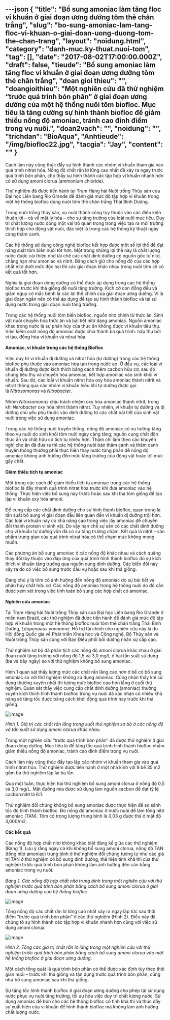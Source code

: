 ---json
{
    "title": "Bổ sung amoniac làm tăng floc vi khuẩn ở giai đoạn ương dưỡng tôm thẻ chân trắng",
    "slug": "bo-sung-amoniac-lam-tang-floc-vi-khuan-o-giai-doan-uong-duong-tom-the-chan-trang",
    "layout": "noidung.html",
    "category": "danh-muc.ky-thuat.nuoi-tom",
    "tag": [],
    "date": "2017-08-02T17:00:00.000Z",
    "draft": false,
    "tieude": "Bổ sung amoniac làm tăng floc vi khuẩn ở giai đoạn ương dưỡng tôm thẻ chân trắng",
    "doan gioi thieu": "",
    "doangioithieu": "Một nghiên cứu đã thử nghiệm “trước quá trình bón phân” ở giai đoạn ương dưỡng của một hệ thống nuôi tôm biofloc. Mục tiêu là tăng cường sự hình thành biofloc để giảm thiểu nồng độ amoniac, tránh cao đỉnh điểm trong vụ nuôi.",
    "doan2vach": "",
    "noidung": "",
    "trichdan": "BioAqua",
    "Anhtieude": "/img/biofloc22.jpg",
    "tacgia": "Jay",
    "__content__": ""
}
---
<p><span style="font-size:14px">C&aacute;ch l&agrave;m n&agrave;y cũng th&uacute;c đẩy sự h&igrave;nh th&agrave;nh c&aacute;c nh&oacute;m vi khuẩn tham gia v&agrave;o qu&aacute; tr&igrave;nh nitrat h&oacute;a. Nồng độ chất rắn lơ lửng cao nhất đ&atilde; xảy ra ngay trước qu&aacute; tr&igrave;nh b&oacute;n ph&acirc;n, cho thấy sự h&igrave;nh th&agrave;nh c&aacute;c tập hợp vi khuẩn nhanh hơn c&oacute; sử dụng amoni clorua (ammonium chloride).</span></p>

<p><span style="font-size:14px">Thử nghiệm đ&atilde; được tiến h&agrave;nh tại Trạm H&agrave;ng hải Nu&ocirc;i trồng Thủy sản của Đại học Li&ecirc;n bang Rio Grande để đ&aacute;nh gi&aacute; mức độ tập hợp vi khuẩn trong một hệ thống biofloc d&ugrave;ng nu&ocirc;i t&ocirc;m thẻ ch&acirc;n trắng Th&aacute;i B&igrave;nh Dương.<br />
<br />
Trong nu&ocirc;i trồng thủy sản, vụ nu&ocirc;i th&agrave;nh c&ocirc;ng t&ugrave;y thuộc v&agrave;o c&aacute;c điều kiện thuận lợi &ndash; cả về mặt l&yacute; h&oacute;a &ndash; cho sự tăng trưởng của lo&agrave;i nu&ocirc;i mục ti&ecirc;u. Duy tr&igrave; chất lượng nước đ&oacute;ng một vai tr&ograve; quan trọng trong việc tạo ra m&ocirc;i trường th&iacute;ch hợp cho động vật nu&ocirc;i, đặc biệt l&agrave; trong c&aacute;c hệ thống kỹ thuật ng&agrave;y c&agrave;ng th&acirc;m canh.<br />
<br />
C&aacute;c hệ thống sử dụng c&ocirc;ng nghệ biofloc kết hợp được một số lợi thế để đạt năng suất t&ocirc;m biển nu&ocirc;i tốt hơn. Một trong những lợi thế n&agrave;y l&agrave; chất lượng nước được cải thiện nhờ t&aacute;i chế c&aacute;c chất dinh dưỡng c&oacute; nguồn gốc từ nitơ, chẳng hạn như amoniac v&agrave; nitrit. Bằng c&aacute;ch giữ cho nồng độ của c&aacute;c hợp chất nitơ dưới mức độc hại th&igrave; c&aacute;c giai đoạn kh&aacute;c nhau trong nu&ocirc;i t&ocirc;m sẽ c&oacute; kết quả tốt hơn.<br />
<br />
Nghĩa l&agrave; giai đoạn ương dưỡng c&oacute; thể được &aacute;p dụng trong c&aacute;c hệ thống biofloc trước khi thả giống để nu&ocirc;i tăng trưởng. K&iacute;ch cỡ con đồng đều v&agrave; giảm nguy cơ mắc bệnh l&agrave; c&aacute;c lợi thế ch&iacute;nh của giai đoạn ương dưỡng. V&igrave; l&agrave; giai đoạn ngắn n&ecirc;n c&oacute; thể &aacute;p dụng để tạo sự h&igrave;nh th&agrave;nh biofloc v&agrave; t&aacute;i sử dụng nước trong giai đoạn nu&ocirc;i tăng trưởng.<br />
<br />
Trong c&aacute;c hệ thống nu&ocirc;i t&ocirc;m biển biofloc, nguồn nitơ ch&iacute;nh từ thức ăn. Sinh vật nu&ocirc;i chuyển h&oacute;a thức ăn v&agrave; b&agrave;i tiết nitơ dạng amoniac. Nguồn amoniac kh&aacute;c trong nước l&agrave; sự ph&acirc;n hủy của thức ăn kh&ocirc;ng được vi khuẩn ti&ecirc;u thụ. Việc kiểm so&aacute;t nồng độ amoniac được chia th&agrave;nh ba qu&aacute; tr&igrave;nh: hấp thụ bởi vi tảo, đồng h&oacute;a vi khuẩn v&agrave; nitrat h&oacute;a.<br />
<br />
<strong>Amoniac, vi khuẩn trong c&aacute;c hệ thống Biofloc</strong><br />
<br />
Việc duy tr&igrave; vi khuẩn dị dưỡng v&agrave; nitrat h&oacute;a (tự dưỡng) trong c&aacute;c hệ thống biofloc phụ thuộc v&agrave;o amoniac h&ograve;a tan trong nước ao. Ở đầu vụ, c&aacute;c lo&agrave;i vi khuẩn dị dưỡng được k&iacute;ch th&iacute;ch bằng c&aacute;ch th&ecirc;m cacbon hữu cơ, sau đ&oacute; ch&uacute;ng ti&ecirc;u thụ v&agrave; chuyển h&oacute;a amoniac, kết hợp amoniac v&agrave;o sinh khối vi khuẩn. Sau đ&oacute;, c&aacute;c lo&agrave;i vi khuẩn nitrat h&oacute;a oxy h&oacute;a amoniac th&agrave;nh nitrit v&agrave; nitrat th&ocirc;ng qua c&aacute;c nh&oacute;m vi khuẩn hiếu kh&iacute; tự dưỡng được gọi l&agrave;&nbsp;<em>Nitrosomonas</em>&nbsp;v&agrave;&nbsp;<em>Nitrobacter</em>.<br />
<br />
Nh&oacute;m&nbsp;<em>Nitrosomonas&nbsp;</em>chịu tr&aacute;ch nhiệm oxy h&oacute;a amoniac th&agrave;nh nitrit, trong khi&nbsp;<em>Nitrobacter&nbsp;</em>oxy h&oacute;a nitrit th&agrave;nh nitrat. Tuy nhi&ecirc;n, vi khuẩn tự dưỡng v&agrave; dị dưỡng chủ yếu phụ thuộc v&agrave;o dinh dưỡng từ c&aacute;c chất b&agrave;i tiết của sinh vật nu&ocirc;i trong việc sử dụng amoniac.<br />
<br />
Trong c&aacute;c hệ thống nu&ocirc;i truyền thống, nồng độ amoniac c&oacute; xu hướng tăng theo vụ nu&ocirc;i do sinh khối t&ocirc;m nu&ocirc;i ng&agrave;y c&agrave;ng tăng, nguồn cung chất độn thức ăn v&agrave; chất hữu cơ t&iacute;ch tụ nhiều hơn. Thậm ch&iacute; l&agrave;m theo c&aacute;c khuyến nghị cho ăn đ&atilde; đưa ra th&igrave; c&aacute;c hệ thống nu&ocirc;i b&aacute;n th&acirc;m canh v&agrave; th&acirc;m canh truyền thống thường phải thực hiện thay nước từng phần để nồng độ amoniac kh&ocirc;ng ảnh hưởng đến mức tăng trưởng của động vật hoặc tới mức g&acirc;y chết.<br />
<br />
<strong>Giảm thiểu t&iacute;ch tụ amoniac</strong><br />
<br />
Một trong c&aacute;c c&aacute;ch để giảm thiểu t&iacute;ch tụ amoniac trong c&aacute;c hệ thống biofloc l&agrave; đẩy nhanh qu&aacute; tr&igrave;nh nitrat h&oacute;a trước khi đưa amoniac v&agrave;o hệ thống. Thực hiện việc bổ sung n&agrave;y trước hoặc sau khi thả t&ocirc;m giống để tạo lập vi khuẩn oxy h&oacute;a amoni.<br />
<br />
Để cung cấp c&aacute;c chất dinh dưỡng cho sự h&igrave;nh th&agrave;nh biofloc, quan trọng l&agrave; tần suất bổ sung v&igrave; giai đoạn đầu li&ecirc;n quan đến vi khuẩn dị dưỡng trội hơn. C&aacute;c lo&agrave;i vi khuẩn n&agrave;y c&oacute; khả năng cao trong việc lấy amoniac để chuyển đổi th&agrave;nh protein vi sinh vật. Do vậy hạn chế sự sẵn c&oacute; c&aacute;c chất dinh dưỡng cho vi khuẩn tự dưỡng vốn đ&atilde; c&oacute; sự tăng trưởng chậm. Kết quả l&agrave; nitrit &ndash; sản phẩm trung gian của qu&aacute; tr&igrave;nh nitrat h&oacute;a c&oacute; thể chạm mức kh&ocirc;ng mong muốn.<br />
<br />
C&aacute;c phương &aacute;n bổ sung amoniac ở c&aacute;c nồng độ kh&aacute;c nhau v&agrave; c&aacute;ch qu&atilde;ng thay đổi t&ugrave;y thuộc v&agrave;o đ&aacute;p ứng của qu&aacute; tr&igrave;nh h&igrave;nh th&agrave;nh biofloc do sự k&iacute;ch th&iacute;ch vi khuẩn tăng trưởng qua nguồn cung dinh dưỡng. C&aacute;c biến đổi n&agrave;y xảy ra do c&oacute; việc bổ sung trước đầu vụ hoặc sau khi thả giống.<br />
<br />
Đ&aacute;ng ch&uacute; &yacute; l&agrave; t&ocirc;m c&oacute; ảnh hưởng đến nồng độ amoniac do sự b&agrave;i tiết v&agrave; ph&acirc;n hủy chất hữu cơ. C&aacute;c nồng độ amoniac trong hệ thống nu&ocirc;i do đ&oacute; cần được xem x&eacute;t trong việc t&iacute;nh to&aacute;n bổ sung c&aacute;c hợp chất c&oacute; amoniac.<br />
<br />
<strong>Nghi&ecirc;n cứu amoniac</strong><br />
<br />
Tại Trạm H&agrave;ng hải Nu&ocirc;i trồng Thủy sản của Đại học Li&ecirc;n bang Rio Grande ở miền nam Brazil, c&aacute;c thử nghiệm đ&atilde; được tiến h&agrave;nh để đ&aacute;nh gi&aacute; mức độ tập hợp vi khuẩn trong một hệ thống biofloc nu&ocirc;i t&ocirc;m thẻ ch&acirc;n trắng Th&aacute;i B&igrave;nh Dương,&nbsp;<em>Litopenaeus vannamei</em>. Hỗ trợ t&agrave;i ch&iacute;nh cho nghi&ecirc;n cứu n&agrave;y l&agrave; do Hội đồng Quốc gia về Ph&aacute;t triển Khoa học v&agrave; C&ocirc;ng nghệ, Bộ Thủy sản v&agrave; Nu&ocirc;i trồng Thủy sản c&ugrave;ng với Ban Điều phối bồi dưỡng nh&acirc;n sự cấp cao.<br />
<br />
Thử nghiệm sơ bộ đ&atilde; ph&acirc;n t&iacute;ch c&aacute;c nồng độ amoni clorua kh&aacute;c nhau ở giai đoạn nu&ocirc;i tăng trưởng với nồng độ 1,5 v&agrave; 3,0 mg/L ở hai tần suất sử dụng (ba v&agrave; bảy ng&agrave;y) so với thử nghiệm kh&ocirc;ng bổ sung amoniac.<br />
<br />
H&igrave;nh 1 quan s&aacute;t thấy lượng mức c&aacute;c chất rắn lắng cao hơn ở bể c&oacute; bổ sung amoniac so với thử nghiệm kh&ocirc;ng sử dụng amoniac. Cũng nhận thấy khi sử dụng thường xuy&ecirc;n nhất th&igrave; lượng mức biofloc cao hơn lắng ở cuối thử nghiệm. Quan s&aacute;t thấy việc cung cấp chất dinh dưỡng (amoniac) thường xuy&ecirc;n k&iacute;ch th&iacute;ch h&igrave;nh th&agrave;nh biofloc trong vụ nu&ocirc;i đ&atilde; x&aacute;c nhận c&oacute; nhiều khả năng sẽ tăng tốc được bằng c&aacute;ch khởi động qu&aacute; tr&igrave;nh n&agrave;y trước khi thả giống.</span></p>

<p><span style="font-size:14px"><img alt="image" src="http://68.media.tumblr.com/8681ee04f0a08905291a8f5744c6df93/tumblr_inline_nt9r9a6hbP1txo3bl_1280.jpg" /></span></p>

<p><span style="font-size:14px"><em>H&igrave;nh 1. Gi&aacute; trị c&aacute;c chất rắn lắng trong suốt thử nghiệm sơ bộ ở c&aacute;c nồng độ v&agrave; tần suất sử dụng amoni clorua kh&aacute;c nhau.</em><br />
<br />
Trong một nghi&ecirc;n cứu &ldquo;trước qu&aacute; tr&igrave;nh b&oacute;n ph&acirc;n&rdquo; đ&atilde; được thử nghiệm ở giai đoạn ương dưỡng. Mục ti&ecirc;u l&agrave; để tăng tốc qu&aacute; tr&igrave;nh h&igrave;nh th&agrave;nh biofloc nhằm giảm thiểu nồng độ amoniac, tr&aacute;nh cao đỉnh điểm trong vụ nu&ocirc;i.<br />
<br />
C&aacute;ch l&agrave;m n&agrave;y cũng th&uacute;c đẩy tạo lập c&aacute;c nh&oacute;m vi khuẩn tham gia v&agrave;o qu&aacute; tr&igrave;nh nitrat h&oacute;a. Thử nghiệm được tiến h&agrave;nh ở một nh&agrave; k&iacute;nh với 9 bể 35 m2 gồm ba thử nghiệm lập lại ba lần.<br />
<br />
Qua một tuần, thực hiện hai thử nghiệm bổ sung amoni clorua ở nồng độ 0,5 v&agrave; 3,0 mg/L. Mật đường m&iacute;a được sử dụng l&agrave;m nguồn cacbon để đạt tỷ lệ cacbon:nitơ l&agrave; 6:1.<br />
<br />
Thử nghiệm đối chứng kh&ocirc;ng bổ sung amoniac được thực hiện để so s&aacute;nh tốc độ h&igrave;nh th&agrave;nh biofloc. Đo nồng độ amoniac ở nước nu&ocirc;i để l&agrave;m tổng nitơ amoniac (TAN). T&ocirc;m c&oacute; trọng lượng trung b&igrave;nh l&agrave; 0,03 g được thả ở mật độ 3,000/m2.<br />
<br />
<strong>C&aacute;c kết quả</strong><br />
<br />
C&aacute;c nồng độ hợp chất nitơ kh&ocirc;ng kh&aacute;c biệt đ&aacute;ng kể giữa c&aacute;c thử nghiệm (Bảng 1). Lưu &yacute; rằng ngay cả khi kh&ocirc;ng bổ sung amoni clorua, nồng độ TAN (tổng nitơ amoniac) trung b&igrave;nh ở thử nghiệm đối chứng tương tự như c&aacute;c gi&aacute; trị TAN ở thử nghiệm c&oacute; bổ sung dinh dưỡng, thể hiện t&iacute;nh khả thi của thử nghiệm trước qu&aacute; tr&igrave;nh b&oacute;n ph&acirc;n kh&ocirc;ng l&agrave;m ảnh hưởng đến c&acirc;n bằng amoniac trong vụ nu&ocirc;i.<br />
<br />
<em>Bảng 1. C&aacute;c nồng độ hợp chất nitơ trung b&igrave;nh trong một nghi&ecirc;n cứu với thử nghiệm trước qu&aacute; tr&igrave;nh b&oacute;n ph&acirc;n bằng c&aacute;ch bổ sung amoni clorua ở giai đoạn ương dưỡng của hệ thống biofloc</em></span></p>

<p><span style="font-size:14px"><img alt="image" src="http://68.media.tumblr.com/8cbbfd40137460cbc2b1ac02e883610d/tumblr_inline_nt9r9s2iNd1txo3bl_1280.jpg" /></span></p>

<p><span style="font-size:14px">Tổng nồng độ c&aacute;c chất rắn lơ lửng cao nhất xảy ra ngay lập tức sau thời điểm &ldquo;trước qu&aacute; tr&igrave;nh b&oacute;n ph&acirc;n&rdquo; ở c&aacute;c thử nghiệm (H&igrave;nh 2). Điều n&agrave;y đ&atilde; chứng tỏ sự h&igrave;nh th&agrave;nh c&aacute;c tập hợp vi khuẩn nhanh hơn c&ugrave;ng với việc sử dụng amoni clorua.</span></p>

<p><span style="font-size:14px"><img alt="image" src="http://68.media.tumblr.com/6211d3324de5b6e6812378704509f80a/tumblr_inline_nt9raaEfZ91txo3bl_1280.jpg" /></span></p>

<p><span style="font-size:14px"><em>H&igrave;nh 2. Tổng c&aacute;c gi&aacute; trị chất rắn lơ lửng trong một nghi&ecirc;n cứu với thử nghiệm trước qu&aacute; tr&igrave;nh b&oacute;n ph&acirc;n bằng c&aacute;ch bổ sung amoni clorua v&agrave;o một hệ thống biofloc ở giai đoạn ương dưỡng.</em><br />
<br />
Một c&aacute;ch tổng qu&aacute;t l&agrave; qu&aacute; tr&igrave;nh b&oacute;n ph&acirc;n c&oacute; thể được x&aacute;c định t&ugrave;y theo thời gian nu&ocirc;i &ndash; trước khi thả giống v&agrave; tận dụng trước qu&aacute; tr&igrave;nh b&oacute;n ph&acirc;n, cũng như bổ sung amoniac sau khi thả giống.<br />
<br />
Sự tăng tốc h&igrave;nh th&agrave;nh biofloc ở giai đoạn ương dưỡng cho ph&eacute;p t&aacute;i sử dụng nước phục vụ nu&ocirc;i tăng trưởng, tối ưu h&oacute;a việc duy tr&igrave; chất lượng nước. Sử dụng amoniac để b&oacute;n cho c&aacute;c hệ thống biofloc c&oacute; t&iacute;nh khả thi v&agrave; th&uacute;c đẩy sự xuất hiện của vi khuẩn để h&igrave;nh th&agrave;nh biofloc m&agrave; kh&ocirc;ng l&agrave;m ảnh hưởng chất lượng nước.</span></p>
